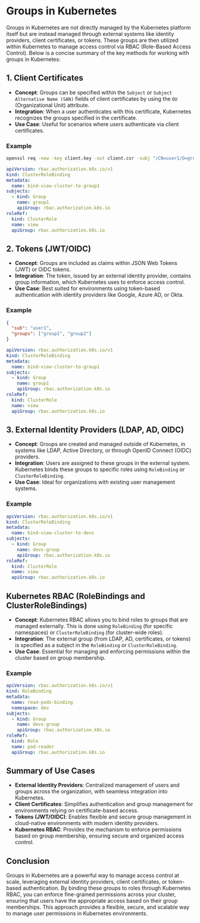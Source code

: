 # Groups in Kubernetes

Groups in Kubernetes are not directly managed by the Kubernetes platform itself but are instead managed through external systems like identity providers, client certificates, or tokens. These groups are then utilized within Kubernetes to manage access control via RBAC (Role-Based Access Control). Below is a concise summary of the key methods for working with groups in Kubernetes:

## 1. **Client Certificates**

- **Concept**: Groups can be specified within the `Subject` or `Subject Alternative Name (SAN)` fields of client certificates by using the `OU` (Organizational Unit) attribute.
- **Integration**: When a user authenticates with this certificate, Kubernetes recognizes the groups specified in the certificate.
- **Use Case**: Useful for scenarios where users authenticate via client certificates.

### Example

```bash
openssl req -new -key client.key -out client.csr -subj "/CN=user1/O=group1/O=group2"

```

```yaml
apiVersion: rbac.authorization.k8s.io/v1
kind: ClusterRoleBinding
metadata:
  name: bind-view-cluster-to-group1
subjects:
  - kind: Group
    name: group1
    apiGroup: rbac.authorization.k8s.io
roleRef:
  kind: ClusterRole
  name: view
  apiGroup: rbac.authorization.k8s.io
```

## 2. **Tokens (JWT/OIDC)**

- **Concept**: Groups are included as claims within JSON Web Tokens (JWT) or OIDC tokens.
- **Integration**: The token, issued by an external identity provider, contains group information, which Kubernetes uses to enforce access control.
- **Use Case**: Best suited for environments using token-based authentication with identity providers like Google, Azure AD, or Okta.

### Example

```json
{
  "sub": "user1",
  "groups": ["group1", "group2"]
}
```

```yaml
apiVersion: rbac.authorization.k8s.io/v1
kind: ClusterRoleBinding
metadata:
  name: bind-view-cluster-to-group1
subjects:
  - kind: Group
    name: group1
    apiGroup: rbac.authorization.k8s.io
roleRef:
  kind: ClusterRole
  name: view
  apiGroup: rbac.authorization.k8s.io
```

## 3. **External Identity Providers (LDAP, AD, OIDC)**

- **Concept**: Groups are created and managed outside of Kubernetes, in systems like LDAP, Active Directory, or through OpenID Connect (OIDC) providers.
- **Integration**: Users are assigned to these groups in the external system. Kubernetes binds these groups to specific roles using `RoleBinding` or `ClusterRoleBinding`.
- **Use Case**: Ideal for organizations with existing user management systems.

### Example

```yaml
apiVersion: rbac.authorization.k8s.io/v1
kind: ClusterRoleBinding
metadata:
  name: bind-view-cluster-to-devs
subjects:
  - kind: Group
    name: devs-group
    apiGroup: rbac.authorization.k8s.io
roleRef:
  kind: ClusterRole
  name: view
  apiGroup: rbac.authorization.k8s.io
```

## **Kubernetes RBAC (RoleBindings and ClusterRoleBindings)**

- **Concept**: Kubernetes RBAC allows you to bind roles to groups that are managed externally. This is done using `RoleBinding` (for specific namespaces) or `ClusterRoleBinding` (for cluster-wide roles).
- **Integration**: The external group (from LDAP, AD, certificates, or tokens) is specified as a subject in the `RoleBinding` or `ClusterRoleBinding`.
- **Use Case**: Essential for managing and enforcing permissions within the cluster based on group membership.

### Example

```yaml
apiVersion: rbac.authorization.k8s.io/v1
kind: RoleBinding
metadata:
  name: read-pods-binding
  namespace: dev
subjects:
  - kind: Group
    name: devs-group
    apiGroup: rbac.authorization.k8s.io
roleRef:
  kind: Role
  name: pod-reader
  apiGroup: rbac.authorization.k8s.io
```

## Summary of Use Cases

- **External Identity Providers**: Centralized management of users and groups across the organization, with seamless integration into Kubernetes.
- **Client Certificates**: Simplifies authentication and group management for environments relying on certificate-based access.
- **Tokens (JWT/OIDC)**: Enables flexible and secure group management in cloud-native environments with modern identity providers.
- **Kubernetes RBAC**: Provides the mechanism to enforce permissions based on group membership, ensuring secure and organized access control.

## Conclusion

Groups in Kubernetes are a powerful way to manage access control at scale, leveraging external identity providers, client certificates, or token-based authentication. By binding these groups to roles through Kubernetes RBAC, you can enforce fine-grained permissions across your cluster, ensuring that users have the appropriate access based on their group memberships. This approach provides a flexible, secure, and scalable way to manage user permissions in Kubernetes environments.
